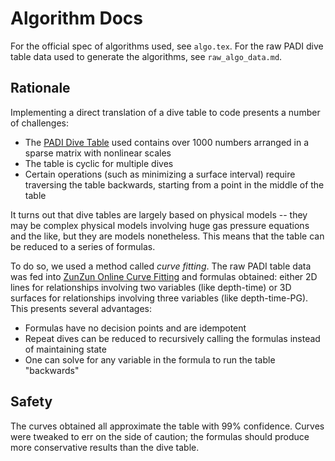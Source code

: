 # Algorithm Docs

For the official spec of algorithms used, see `algo.tex`. For the raw PADI dive table data used to generate the algorithms, see `raw_algo_data.md`.

## Rationale

Implementing a direct translation of a dive table to code presents a number of challenges:

- The [PADI Dive Table](http://www.orka.lt/img/planner.jpg) used contains over 1000 numbers arranged in a sparse matrix with nonlinear scales
- The table is cyclic for multiple dives
- Certain operations (such as minimizing a surface interval) require traversing the table backwards, starting from a point in the middle of the table

It turns out that dive tables are largely based on physical models -- they may be complex physical models involving huge gas pressure equations and the like, but they are models nonetheless. This means that the table can be reduced to a series of formulas.

To do so, we used a method called *curve fitting*. The raw PADI table data was fed into [ZunZun Online Curve Fitting](http://zunzun.com/) and formulas obtained: either 2D lines for relationships involving two variables (like depth-time) or 3D surfaces for relationships involving three variables (like depth-time-PG). This presents several advantages:

- Formulas have no decision points and are idempotent
- Repeat dives can be reduced to recursively calling the formulas instead of maintaining state
- One can solve for any variable in the formula to run the table "backwards"

## Safety

The curves obtained all approximate the table with 99% confidence. Curves were tweaked to err on the side of caution; the formulas should produce more conservative results than the dive table.
